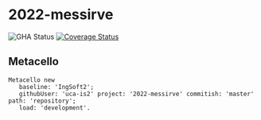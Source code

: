 # 2022-messirve

![GHA Status](https://github.com/uca-is2/2022-messirve/actions/workflows/GHA.yml/badge.svg)
[![Coverage Status](https://coveralls.io/repos/github/uca-is2/2022-messirve/badge.svg?branch=master)](https://coveralls.io/github/uca-is2/2022-messirve?branch=master)

## Metacello

```smalltalk
Metacello new
   baseline: 'IngSoft2';
   githubUser: 'uca-is2' project: '2022-messirve' commitish: 'master' path: 'repository';
   load: 'development'.
```

